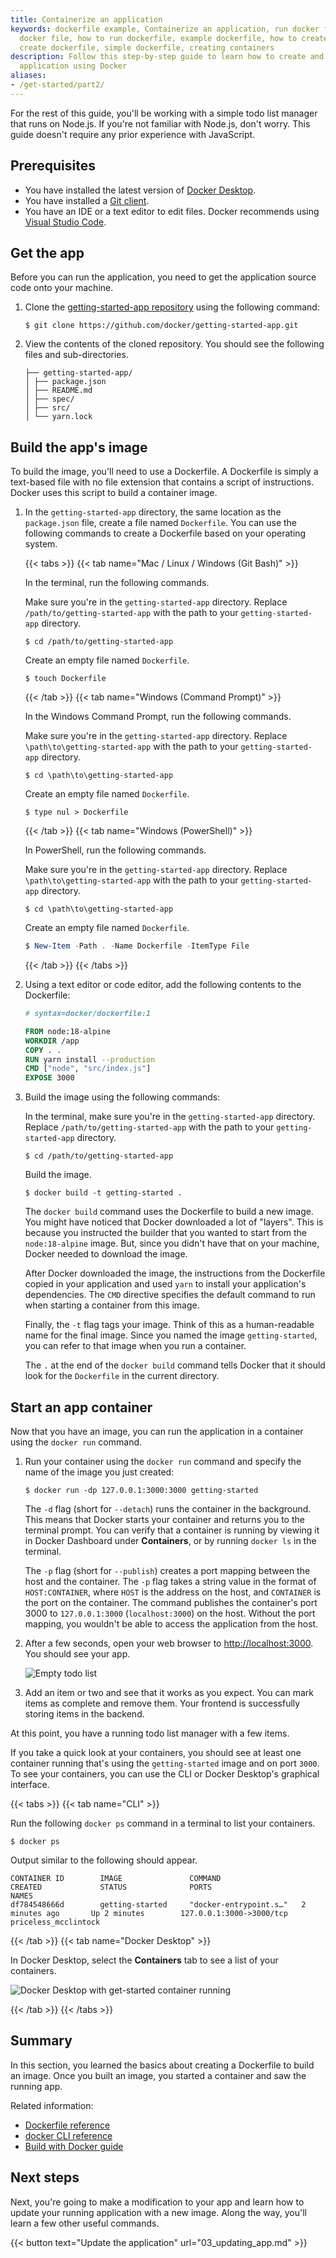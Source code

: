 ```yaml
---
title: Containerize an application
keywords: dockerfile example, Containerize an application, run docker file, running
  docker file, how to run dockerfile, example dockerfile, how to create a docker container,
  create dockerfile, simple dockerfile, creating containers
description: Follow this step-by-step guide to learn how to create and run a containerized
  application using Docker
aliases:
- /get-started/part2/
---
```


For the rest of this guide, you'll be working with a simple todo
list manager that runs on Node.js. If you're not familiar with Node.js,
don't worry. This guide doesn't require any prior experience with JavaScript.

## Prerequisites

- You have installed the latest version of [Docker Desktop](../get-docker.md).
- You have installed a [Git client](https://git-scm.com/downloads).
- You have an IDE or a text editor to edit files. Docker recommends using [Visual Studio Code](https://code.visualstudio.com/).

## Get the app

Before you can run the application, you need to get the application source code onto your machine.

1. Clone the [getting-started-app repository](https://github.com/docker/getting-started-app/tree/main) using the following command:

   ```console
   $ git clone https://github.com/docker/getting-started-app.git
   ```

2. View the contents of the cloned repository. You should see the following files and sub-directories.

   ```text
   ├── getting-started-app/
   │ ├── package.json
   │ ├── README.md
   │ ├── spec/
   │ ├── src/
   │ └── yarn.lock
   ```

## Build the app's image

To build the image, you'll need to use a Dockerfile. A Dockerfile is simply a text-based file with no file extension that contains a script of instructions. Docker uses this script to build a container image.

1. In the `getting-started-app` directory, the same location as the `package.json` file, create a file named `Dockerfile`. You can use the following commands to create a Dockerfile based on your operating system.

   {{< tabs >}}
   {{< tab name="Mac / Linux / Windows (Git Bash)" >}}

   In the terminal, run the following commands.

   Make sure you're in the `getting-started-app` directory. Replace `/path/to/getting-started-app` with the path to your `getting-started-app` directory.

   ```console
   $ cd /path/to/getting-started-app
   ```

   Create an empty file named `Dockerfile`.

   ```console
   $ touch Dockerfile
   ```

   {{< /tab >}}
   {{< tab name="Windows (Command Prompt)" >}}

   In the Windows Command Prompt, run the following commands.

   Make sure you're in the `getting-started-app` directory. Replace `\path\to\getting-started-app` with the path to your `getting-started-app` directory.

   ```console
   $ cd \path\to\getting-started-app
   ```

   Create an empty file named `Dockerfile`.

   ```console
   $ type nul > Dockerfile
   ```

   {{< /tab >}}
   {{< tab name="Windows (PowerShell)" >}}

   In PowerShell, run the following commands.

   Make sure you're in the `getting-started-app` directory. Replace `\path\to\getting-started-app` with the path to your `getting-started-app` directory.

   ```console
   $ cd \path\to\getting-started-app
   ```

   Create an empty file named `Dockerfile`.

   ```powershell
   $ New-Item -Path . -Name Dockerfile -ItemType File
   ```

   {{< /tab >}}
   {{< /tabs >}}

2. Using a text editor or code editor, add the following contents to the Dockerfile:

   ```dockerfile
   # syntax=docker/dockerfile:1
   
   FROM node:18-alpine
   WORKDIR /app
   COPY . .
   RUN yarn install --production
   CMD ["node", "src/index.js"]
   EXPOSE 3000
   ```

3. Build the image using the following commands:

   In the terminal, make sure you're in the `getting-started-app` directory. Replace `/path/to/getting-started-app` with the path to your `getting-started-app` directory.

   ```console
   $ cd /path/to/getting-started-app
   ```

   Build the image.
   ```console
   $ docker build -t getting-started .
   ```

   The `docker build` command uses the Dockerfile to build a new image. You might have noticed that Docker downloaded a lot of "layers". This is because you instructed the builder that you wanted to start from the `node:18-alpine` image. But, since you didn't have that on your machine, Docker needed to download the image.

   After Docker downloaded the image, the instructions from the Dockerfile copied in your application and used `yarn` to install your application's dependencies. The `CMD` directive specifies the default command to run when starting a container from this image.

   Finally, the `-t` flag tags your image. Think of this as a human-readable name for the final image. Since you named the image `getting-started`, you can refer to that image when you run a container.

   The `.` at the end of the `docker build` command tells Docker that it should look for the `Dockerfile` in the current directory.

## Start an app container

Now that you have an image, you can run the application in a container using the `docker run` command.

1. Run your container using the `docker run` command and specify the name of the image you just created:

   ```console
   $ docker run -dp 127.0.0.1:3000:3000 getting-started
   ```

   The `-d` flag (short for `--detach`) runs the container in the background.
   This means that Docker starts your container and returns you to the terminal
   prompt. You can verify that a container is running by viewing it in Docker
   Dashboard under **Containers**, or by running `docker ls` in the terminal.

   The `-p` flag (short for `--publish`) creates a port mapping between the host
   and the container. The `-p` flag takes a string value in the format of
   `HOST:CONTAINER`, where `HOST` is the address on the host, and `CONTAINER` is
   the port on the container. The command publishes the container's port 3000 to
   `127.0.0.1:3000` (`localhost:3000`) on the host. Without the port mapping,
   you wouldn't be able to access the application from the host.

2. After a few seconds, open your web browser to [http://localhost:3000](http://localhost:3000).
   You should see your app.

   ![Empty todo list](images/todo-list-empty.webp)
   

3. Add an item or two and see that it works as you expect. You can mark items as complete and remove them. Your frontend is successfully storing items in the backend.


At this point, you have a running todo list manager with a few items.

If you take a quick look at your containers, you should see at least one container running that's using the `getting-started` image and on port `3000`. To see your containers, you can use the CLI or Docker Desktop's graphical interface.

{{< tabs >}}
{{< tab name="CLI" >}}

Run the following `docker ps` command in a terminal to list your containers.

```console
$ docker ps
```
Output similar to the following should appear.
```console
CONTAINER ID        IMAGE               COMMAND                  CREATED             STATUS              PORTS                      NAMES
df784548666d        getting-started     "docker-entrypoint.s…"   2 minutes ago       Up 2 minutes        127.0.0.1:3000->3000/tcp   priceless_mcclintock
```

{{< /tab >}}
{{< tab name="Docker Desktop" >}}

In Docker Desktop, select the **Containers** tab to see a list of your containers.

![Docker Desktop with get-started container running](images/dashboard-two-containers.webp)

{{< /tab >}}
{{< /tabs >}}

## Summary

In this section, you learned the basics about creating a Dockerfile to build an image. Once you built an image, you started a container and saw the running app.

Related information:

 - [Dockerfile reference](../engine/reference/builder.md)
 - [docker CLI reference](/engine/reference/commandline/cli/)
 - [Build with Docker guide](../build/guide/index.md)

## Next steps

Next, you're going to make a modification to your app and learn how to update your running application with a new image. Along the way, you'll learn a few other useful commands.

{{< button text="Update the application" url="03_updating_app.md" >}}
